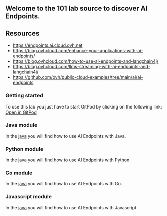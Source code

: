 ## Welcome to the 101 lab source to discover AI Endpoints.

## Resources
 - https://endpoints.ai.cloud.ovh.net
 - https://blog.ovhcloud.com/enhance-your-applications-with-ai-endpoints/
 - https://blog.ovhcloud.com/how-to-use-ai-endpoints-and-langchain4j/
 - https://blog.ovhcloud.com/llms-streaming-with-ai-endpoints-and-langchain4j/
 - https://github.com/ovh/public-cloud-examples/tree/main/ai/ai-endpoints

### Getting started

To use this lab you just have to start GitPod by clicking on the following link: [Open in GitPod](https://gitpod.io/#https://github.com/devrel-workshop/101-AI-Enpoints)

### Java module

In the [java](./java/) you will find how to use AI Endpoints with Java.

### Python module

In the [java](./python/) you will find how to use AI Endpoints with Python.

### Go module

In the [java](./go/) you will find how to use AI Endpoints with Go.

### Javascript module

In the [java](./js/) you will find how to use AI Endpoints with Javascript.